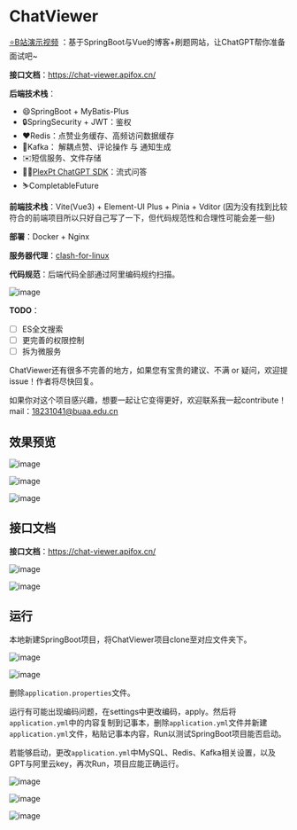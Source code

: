 # ChatViewer

[⭐B站演示视频](https://www.bilibili.com/video/BV18u411c7sz/?share_source=copy_web&vd_source=21cac58a94f918e40674f147fb0b2fc2) ：基于SpringBoot与Vue的博客+刷题网站，让ChatGPT帮你准备面试吧~

**接口文档**：https://chat-viewer.apifox.cn/

**后端技术栈**：

- 😄SpringBoot + MyBatis-Plus
- 🔒SpringSecurity + JWT：鉴权
- ❤Redis：点赞业务缓存、高频访问数据缓存
- 📃Kafka： 解耦点赞、评论操作 与 通知生成
- ✉️短信服务、文件存储 
- 🧚‍♂️[PlexPt ChatGPT SDK](https://github.com/PlexPt/chatgpt-java)：流式问答
- ⛷️CompletableFuture

**前端技术栈**：Vite(Vue3) + Element-UI Plus + Pinia + Vditor (因为没有找到比较符合的前端项目所以只好自己写了一下，但代码规范性和合理性可能会差一些)

**部署**：Docker + Nginx

**服务器代理**：[clash-for-linux](https://github.com/wanhebin/clash-for-linux)

**代码规范**：后端代码全部通过阿里编码规约扫描。

![image](https://github.com/houqingying/ChatViewer/assets/59137245/badc9261-dea7-4d6a-b861-c2752dca7dc3)


**TODO**：

- [ ] ES全文搜索
- [ ] 更完善的权限控制
- [ ] 拆为微服务

ChatViewer还有很多不完善的地方，如果您有宝贵的建议、不满 or 疑问，欢迎提issue！作者将尽快回复。

如果你对这个项目感兴趣，想要一起让它变得更好，欢迎联系我一起contribute！mail：18231041@buaa.edu.cn

## 效果预览

![image](https://github.com/houqingying/ChatViewer/assets/59137245/fb391e8a-d655-4694-b82c-383802732a9e)

![image](https://github.com/houqingying/ChatViewer/assets/59137245/e4b00671-e7d5-442b-9d0c-01988609adf2)

![image](https://github.com/houqingying/ChatViewer/assets/59137245/013325f7-7f4e-4c71-896b-4ae93fbc4d96)

## 接口文档

**接口文档**：https://chat-viewer.apifox.cn/

![image](https://github.com/houqingying/ChatViewer/assets/59137245/54bb5900-5c42-44c2-a50b-54c3b01f126a)

![image](https://github.com/houqingying/ChatViewer/assets/59137245/7d7bd125-f741-43fa-a0dd-4a6aba93a0ce)


## 运行

本地新建SpringBoot项目，将ChatViewer项目clone至对应文件夹下。

![image](https://github.com/houqingying/ChatViewer/assets/59137245/50ae2193-a566-432a-8ec5-ba4258c7574b)

![image](https://github.com/houqingying/ChatViewer/assets/59137245/9b34aaab-5a3f-4ebc-ba88-2039c0b69f52)


删除`application.properties`文件。

运行有可能出现编码问题，在settings中更改编码，apply。然后将`application.yml`中的内容复制到记事本，删除`application.yml`文件并新建`application.yml`文件，粘贴记事本内容，Run以测试SpringBoot项目能否启动。

若能够启动，更改`application.yml`中MySQL、Redis、Kafka相关设置，以及GPT与阿里云key，再次Run，项目应能正确运行。

![image](https://github.com/houqingying/ChatViewer/assets/59137245/2936cef0-c0b7-4b4e-8e26-9fc31f3ceb88)

![image](https://github.com/houqingying/ChatViewer/assets/59137245/13bc6ad2-08fd-4a77-9091-a19e2025236a)

![image](https://github.com/houqingying/ChatViewer/assets/59137245/66a00f7b-db8a-4ee0-80e2-72b62c199e26)

